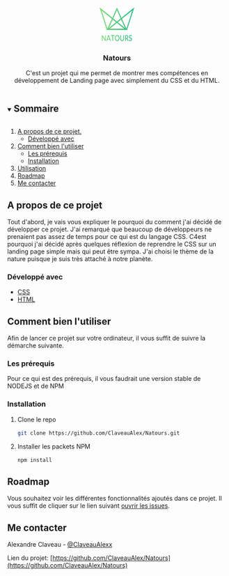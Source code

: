 <!-- [![Contributors][contributors-shield]][contributors-url]
[![Forks][forks-shield]][forks-url]
[![Stargazers][stars-shield]][stars-url]
[![Issues][issues-shield]][issues-url]
[![MIT License][license-shield]][license-url]
[![LinkedIn][linkedin-shield]][linkedin-url] -->

<!-- PROJECT LOGO -->
<br />
<p align="center">
  <a href="https://github.com/ClaveauAlex/Natours">
    <img src="img/logo-green-1x.png" alt="Logo" width="80" height="80">
  </a>

  <h3 align="center">Natours</h3>

  <p align="center">
    C'est un projet qui me permet de montrer mes compétences en développement de Landing page avec simplement du CSS et du HTML.
    <!-- <br />
    <a href="https://github.com/github_username/repo_name"><strong>Explore the docs »</strong></a>
    <br />
    <br />
    <a href="https://github.com/github_username/repo_name">View Demo</a>
    ·
    <a href="https://github.com/github_username/repo_name/issues">Report Bug</a>
    ·
    <a href="https://github.com/github_username/repo_name/issues">Request Feature</a> -->
  </p>
</p>

<!-- TABLE OF CONTENTS -->
<details open="open">
  <summary><h2 style="display: inline-block">Sommaire</h2></summary>
  <ol>
    <li>
      <a href="#about-the-project">A propos de ce projet.</a>
      <ul>
        <li><a href="#built-with">Développé avec</a></li>
      </ul>
    </li>
    <li>
      <a href="#getting-started">Comment bien l'utiliser</a>
      <ul>
        <li><a href="#prerequisites">Les prérequis</a></li>
        <li><a href="#installation">Installation</a></li>
      </ul>
    </li>
    <li><a href="#usage">Utilisation</a></li>
    <li><a href="#roadmap">Roadmap</a></li>
    <!-- <li><a href="#contributing">Contributions</a></li>
    <li><a href="#license">License</a></li> -->
    <li><a href="#contact">Me contacter</a></li>
    <!-- <li><a href="#acknowledgements">Acknowledgements</a></li> -->
  </ol>
</details>

<!-- A propos de ce projet -->

## A propos de ce projet

<!-- [![Product Name Screen Shot][product-screenshot]](https://example.com) -->

Tout d'abord, je vais vous expliquer le pourquoi du comment j'ai décidé de développer ce projet. J'ai remarqué que beaucoup de développeurs ne prenaient pas assez de temps pour ce qui est du langage CSS. C4est pourquoi j'ai décidé après quelques réflexion de reprendre le CSS sur un landing page simple mais qui peut être sympa. J'ai choisi le thème de la nature puisque je suis très attaché à notre planète.

<!-- Here's a blank template to get started:
**To avoid retyping too much info. Do a search and replace with your text editor for the following:**
`github_username`, `repo_name`, `twitter_handle`, `email`, `project_title`, `project_description` -->

### Développé avec

- [CSS](https://developer.mozilla.org/fr/docs/Web/CSS)
- [HTML](https://developer.mozilla.org/fr/docs/Web/HTML)
<!-- * []()
- []() -->

<!-- GETTING STARTED -->

## Comment bien l'utiliser

Afin de lancer ce projet sur votre ordinateur, il vous suffit de suivre la démarche suivante.

### Les prérequis

Pour ce qui est des prérequis, il vous faudrait une version stable de NODEJS et de NPM

<!-- * npm
  ```sh
  npm install npm@latest -g
  ``` -->

### Installation

1. Clone le repo
   ```sh
   git clone https://github.com/ClaveauAlex/Natours.git
   ```
2. Installer les packets NPM
   ```sh
   npm install
   ```

<!-- USAGE EXAMPLES -->
<!-- ## Utilisation

Use this space to show useful examples of how a project can be used. Additional screenshots, code examples and demos work well in this space. You may also link to more resources.

_For more examples, please refer to the [Documentation](https://example.com)_ -->

<!-- ROADMAP -->

## Roadmap

Vous souhaitez voir les différentes fonctionnalités ajoutés dans ce projet. Il vous suffit de cliquer sur le lien suivant [ouvrir les issues](https://github.com/ClaveauAlex/Natours/issues).

<!-- CONTRIBUTING -->
<!-- ## Contributing

Contributions are what make the open source community such an amazing place to be learn, inspire, and create. Any contributions you make are **greatly appreciated**.

1. Fork the Project
2. Create your Feature Branch (`git checkout -b feature/AmazingFeature`)
3. Commit your Changes (`git commit -m 'Add some AmazingFeature'`)
4. Push to the Branch (`git push origin feature/AmazingFeature`)
5. Open a Pull Request -->

<!-- LICENSE -->
<!-- ## License

Distributed under the MIT License. See `LICENSE` for more information.
 -->

<!-- CONTACT -->

## Me contacter

Alexandre Claveau - [@ClaveauAlexx](https://twitter.com/ClaveauAlexx)

<!-- - email -->

Lien du projet: [https://github.com/ClaveauAlex/Natours](https://github.com/ClaveauAlex/Natours)

<!-- ACKNOWLEDGEMENTS -->
<!-- ## Acknowledgements

* []()
* []()
* []() -->

<!-- MARKDOWN LINKS & IMAGES -->
<!-- https://www.markdownguide.org/basic-syntax/#reference-style-links -->

<!-- [contributors-shield]: https://img.shields.io/github/contributors/ClaveauAlex/repo.svg?style=for-the-badge
[contributors-url]: https://github.com/ClaveauAlex/EncourageBot/graphs/contributors
[forks-shield]: https://img.shields.io/github/forks/ClaveauAlex/repo.svg?style=for-the-badge
[forks-url]: https://github.com/ClaveauAlex/EncourageBot/network/members
[stars-shield]: https://img.shields.io/github/stars/ClaveauAlex/repo.svg?style=for-the-badge
[stars-url]: https://github.com/ClaveauAlex/EncourageBot/stargazers
[issues-shield]: https://img.shields.io/github/issues/ClaveauAlex/repo.svg?style=for-the-badge
[issues-url]: https://github.com/ClaveauAlex/EncourageBot/issues -->

<!-- [license-shield]: https://img.shields.io/github/license/ClaveauAlex/repo.svg?style=for-the-badge
[license-url]: https://github.com/ClaveauAlex/EncourageBot/blob/master/LICENSE.txt -->
<!-- [linkedin-shield]: https://img.shields.io/badge/-LinkedIn-black.svg?style=for-the-badge&logo=linkedin&colorB=555
[linkedin-url]: https://linkedin.com/in/ClaveauAlex -->

